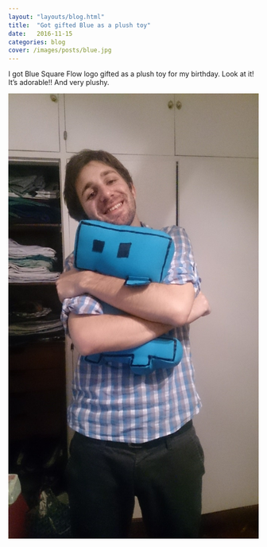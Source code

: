 ```yaml
---
layout: "layouts/blog.html"
title:  "Got gifted Blue as a plush toy"
date:   2016-11-15
categories: blog
cover: /images/posts/blue.jpg
---
```

I got Blue Square Flow logo gifted as a plush toy for my birthday. Look at it! It’s adorable!! And very plushy.

![Blue](../../img/posts/blue.jpg)
